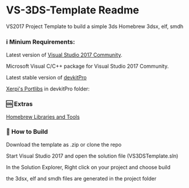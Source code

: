 # VS-3DS-Template Readme
VS2017 Project Template to build a simple 3ds Homebrew 3dsx, elf, smdh

### :information_source: Minium Requirements: 
Latest version of [Visual Studio 2017 Community](https://www.visualstudio.com/en-us/products/visual-studio-community-vs.aspx).

Microsoft Visual C/C++ package for Visual Studio 2017 Community.

Latest stable version of [devkitPro](http://devkitpro.org/wiki/Getting_Started)

[Xerpi's Portlibs](https://github.com/xerpi/3ds_portlibs/releases) in devkitPro folder:

### :cool: Extras
[Homebrew Libraries and Tools](https://www.3dbrew.org/wiki/Homebrew_Libraries_and_Tools)

### :arrows_counterclockwise: How to Build
Download the template as .zip or clone the repo

Start Visual Studio 2017 and open the solution file (VS3DSTemplate.sln)

In the Solution Explorer, Right click on your project and choose build

the 3dsx, elf and smdh files are generated in the project folder
